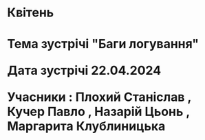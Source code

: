 <h1>Квітень<h1>
Тема зустрічі "Баги логування"
  
Дата зустрічі 22.04.2024

Учасники : Плохий Станіслав , Кучер Павло , Назарій Цьонь , Маргарита Клублиницька

